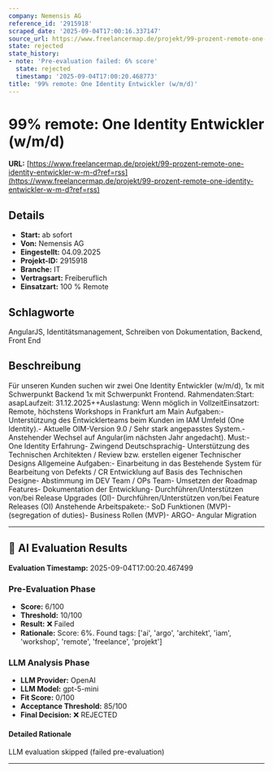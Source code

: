```yaml
---
company: Nemensis AG
reference_id: '2915918'
scraped_date: '2025-09-04T17:00:16.337147'
source_url: https://www.freelancermap.de/projekt/99-prozent-remote-one-identity-entwickler-w-m-d?ref=rss
state: rejected
state_history:
- note: 'Pre-evaluation failed: 6% score'
  state: rejected
  timestamp: '2025-09-04T17:00:20.468773'
title: '99% remote: One Identity Entwickler (w/m/d)'
---
```



# 99% remote: One Identity Entwickler (w/m/d)
**URL:** [https://www.freelancermap.de/projekt/99-prozent-remote-one-identity-entwickler-w-m-d?ref=rss](https://www.freelancermap.de/projekt/99-prozent-remote-one-identity-entwickler-w-m-d?ref=rss)
## Details
- **Start:** ab sofort
- **Von:** Nemensis AG
- **Eingestellt:** 04.09.2025
- **Projekt-ID:** 2915918
- **Branche:** IT
- **Vertragsart:** Freiberuflich
- **Einsatzart:** 100
                                                % Remote

## Schlagworte
AngularJS, Identitätsmanagement, Schreiben von Dokumentation, Backend, Front End

## Beschreibung
Für unseren Kunden suchen wir zwei One Identity Entwickler (w/m/d), 1x mit Schwerpunkt Backend 1x mit Schwerpunkt Frontend.
Rahmendaten:Start: asapLaufzeit: 31.12.2025++Auslastung: Wenn möglich in VollzeitEinsatzort: Remote, höchstens Workshops in Frankfurt am Main
Aufgaben:- Unterstützung des Entwicklerteams beim Kunden im IAM Umfeld (One Identity).- Aktuelle OIM-Version 9.0 / Sehr stark angepasstes System.- Anstehender Wechsel auf Angular(im nächsten Jahr angedacht).
Must:- One Identity Erfahrung- Zwingend Deutschsprachig- Unterstützung des Technischen Architekten / Review bzw. erstellen eigener Technischer Designs
Allgemeine Aufgaben:- Einarbeitung in das Bestehende System für Bearbeitung von Defekts / CR Entwicklung auf Basis des Technischen Designe- Abstimmung im DEV Team / OPs Team- Umsetzen der Roadmap Features- Dokumentation der Entwicklung- Durchführen/Unterstützen von/bei Release Upgrades (OI)- Durchführen/Unterstützen von/bei Feature Releases (OI)
Anstehende Arbeitspakete:- SoD Funktionen (MVP)- (segregation of duties)- Business Rollen (MVP)- ARGO- Angular Migration

---

## 🤖 AI Evaluation Results

**Evaluation Timestamp:** 2025-09-04T17:00:20.467499

### Pre-Evaluation Phase
- **Score:** 6/100
- **Threshold:** 10/100
- **Result:** ❌ Failed
- **Rationale:** Score: 6%. Found tags: ['ai', 'argo', 'architekt', 'iam', 'workshop', 'remote', 'freelance', 'projekt']

### LLM Analysis Phase
- **LLM Provider:** OpenAI
- **LLM Model:** gpt-5-mini
- **Fit Score:** 0/100
- **Acceptance Threshold:** 85/100
- **Final Decision:** ❌ REJECTED

#### Detailed Rationale
LLM evaluation skipped (failed pre-evaluation)

---
